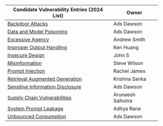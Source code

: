 | Candidate Vulnerability Entries (2024 List) | Owner |
| --- | --- |
| [Backdoor Attacks](https://github.com/OWASP/www-project-top-10-for-large-language-model-applications/blob/main/2_0_vulns/emerging_candidates/BackdoorAttacks.md) | Ads Dawson |
| [Data and Model Poisoning](https://github.com/OWASP/www-project-top-10-for-large-language-model-applications/blob/main/2_0_vulns/LLM03_DataModelPoisoning.md) | Ads Dawson |
| [Excessive Agency](https://github.com/OWASP/www-project-top-10-for-large-language-model-applications/blob/main/2_0_vulns/LLM08_ExcessiveAgency.md) | Andrew Smith |
| [Improper Output Handling](https://github.com/OWASP/www-project-top-10-for-large-language-model-applications/blob/main/2_0_vulns/LLM02_ImproperOutputHandling.md) | Ken Huang |
| [Insecure Design](https://github.com/OWASP/www-project-top-10-for-large-language-model-applications/blob/main/2_0_vulns/emerging_candidates/InsecureDesign.md) | John S |
| [Misinformation](https://github.com/OWASP/www-project-top-10-for-large-language-model-applications/blob/main/2_0_vulns/LLM09_Misinformation.md) | Steve Wilson |
| [Prompt Injection](https://github.com/OWASP/www-project-top-10-for-large-language-model-applications/blob/main/2_0_vulns/LLM01_PromptInjection.md) | Rachel James |
| [Retrieval Augmented Generation](https://github.com/OWASP/www-project-top-10-for-large-language-model-applications/blob/main/2_0_vulns/emerging_candidates/RetrievalAugmentedGeneration.md) | Krishna Sanka |
| [Sensitive Information Disclosure](https://github.com/OWASP/www-project-top-10-for-large-language-model-applications/blob/main/2_0_vulns/LLM06_SensitiveInformationDisclosure.md) | Ads Dawson |
| [Supply Chain Vulnerabilities](https://github.com/OWASP/www-project-top-10-for-large-language-model-applications/blob/main/2_0_vulns/LLM05_SupplyChainVulnerabilities.md) | Aruneesh Salhotra |
| [System Prompt Leakage](https://github.com/OWASP/www-project-top-10-for-large-language-model-applications/blob/main/2_0_vulns/emerging_candidates/SystemPromptLeakage.md) | Aditya Rana  |
| [Unbounced Consumption](https://github.com/OWASP/www-project-top-10-for-large-language-model-applications/blob/main/2_0_vulns/LLM04_UnboundedConsumption.md) | Ads Dawson |